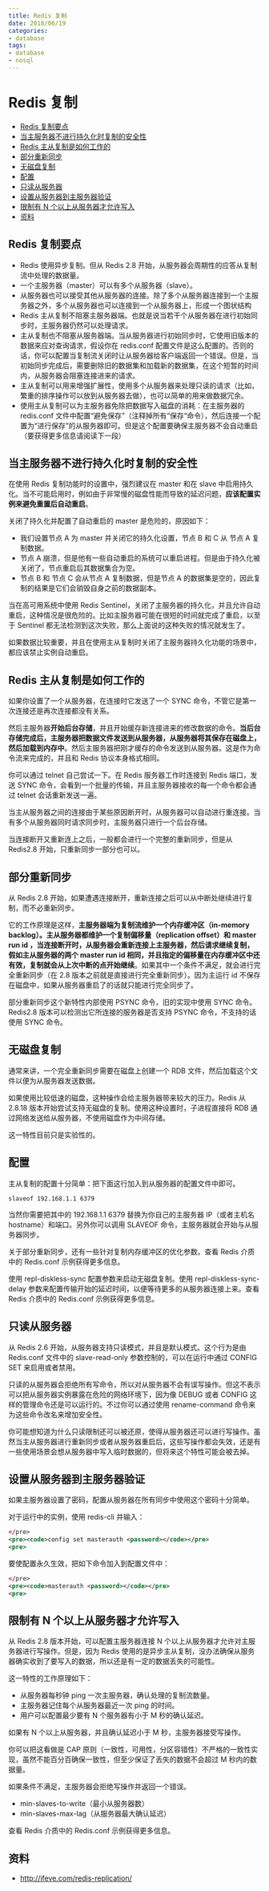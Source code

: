 ```yaml
---
title: Redis 复制
date: 2018/06/19
categories:
- database
tags:
- database
- nosql
---
```


# Redis 复制

<!-- TOC depthFrom:2 depthTo:3 -->

- [Redis 复制要点](#redis-复制要点)
- [当主服务器不进行持久化时复制的安全性](#当主服务器不进行持久化时复制的安全性)
- [Redis 主从复制是如何工作的](#redis-主从复制是如何工作的)
- [部分重新同步](#部分重新同步)
- [无磁盘复制](#无磁盘复制)
- [配置](#配置)
- [只读从服务器](#只读从服务器)
- [设置从服务器到主服务器验证](#设置从服务器到主服务器验证)
- [限制有 N 个以上从服务器才允许写入](#限制有-n-个以上从服务器才允许写入)
- [资料](#资料)

<!-- /TOC -->

## Redis 复制要点

- Redis 使用异步复制。但从 Redis 2.8 开始，从服务器会周期性的应答从复制流中处理的数据量。
- 一个主服务器（master）可以有多个从服务器（slave）。
- 从服务器也可以接受其他从服务器的连接。除了多个从服务器连接到一个主服务器之外，多个从服务器也可以连接到一个从服务器上，形成一个图状结构
- Redis 主从复制不阻塞主服务器端。也就是说当若干个从服务器在进行初始同步时，主服务器仍然可以处理请求。
- 主从复制也不阻塞从服务器端。当从服务器进行初始同步时，它使用旧版本的数据来应对查询请求，假设你在 redis.conf 配置文件是这么配置的。否则的话，你可以配置当复制流关闭时让从服务器给客户端返回一个错误。但是，当初始同步完成后，需要删除旧的数据集和加载新的数据集，在这个短暂的时间内，从服务器会阻塞连接进来的请求。
- 主从复制可以用来增强扩展性，使用多个从服务器来处理只读的请求（比如，繁重的排序操作可以放到从服务器去做），也可以简单的用来做数据冗余。
- 使用主从复制可以为主服务器免除把数据写入磁盘的消耗：在主服务器的 redis.conf 文件中配置“避免保存”（注释掉所有“保存“命令），然后连接一个配置为“进行保存”的从服务器即可。但是这个配置要确保主服务器不会自动重启（要获得更多信息请阅读下一段）

## 当主服务器不进行持久化时复制的安全性

在使用 Redis 复制功能时的设置中，强烈建议在 master 和在 slave 中启用持久化。当不可能启用时，例如由于非常慢的磁盘性能而导致的延迟问题，**应该配置实例来避免重置后自动重启**。

关闭了持久化并配置了自动重启的 master 是危险的，原因如下：

- 我们设置节点 A 为 master 并关闭它的持久化设置，节点 B 和 C 从 节点 A 复制数据。
- 节点 A 崩溃，但是他有一些自动重启的系统可以重启进程。但是由于持久化被关闭了，节点重启后其数据集合为空。
- 节点 B 和 节点 C 会从节点 A 复制数据，但是节点 A 的数据集是空的，因此复制的结果是它们会销毁自身之前的数据副本。

当在高可用系统中使用 Redis Sentinel，关闭了主服务器的持久化，并且允许自动重启，这种情况是很危险的。比如主服务器可能在很短的时间就完成了重启，以至于 Sentinel 都无法检测到这次失败，那么上面说的这种失败的情况就发生了。

如果数据比较重要，并且在使用主从复制时关闭了主服务器持久化功能的场景中，都应该禁止实例自动重启。

## Redis 主从复制是如何工作的

如果你设置了一个从服务器，在连接时它发送了一个 SYNC 命令，不管它是第一次连接还是再次连接都没有关系。

然后主服务器**开始后台存储**，并且开始缓存新连接进来的修改数据的命令。**当后台存储完成后，主服务器把数据文件发送到从服务器，从服务器将其保存在磁盘上，然后加载到内存中**。然后主服务器把刚才缓存的命令发送到从服务器。这是作为命令流来完成的，并且和 Redis 协议本身格式相同。

你可以通过 telnet 自己尝试一下。在 Redis 服务器工作时连接到 Redis 端口，发送 SYNC 命令，会看到一个批量的传输，并且主服务器接收的每一个命令都会通过 telnet 会话重新发送一遍。

当主从服务器之间的连接由于某些原因断开时，从服务器可以自动进行重连接。当有多个从服务器同时请求同步时，主服务器只进行一个后台存储。

当连接断开又重新连上之后，一般都会进行一个完整的重新同步，但是从 Redis2.8 开始，只重新同步一部分也可以。

## 部分重新同步

从 Redis 2.8 开始，如果遭遇连接断开，重新连接之后可以从中断处继续进行复制，而不必重新同步。

它的工作原理是这样，**主服务器端为复制流维护一个内存缓冲区（in-memory backlog）。主从服务器都维护一个复制偏移量（replication offset）和 master run id ，当连接断开时，从服务器会重新连接上主服务器，然后请求继续复制，假如主从服务器的两个 master run id 相同，并且指定的偏移量在内存缓冲区中还有效，复制就会从上次中断的点开始继续**。如果其中一个条件不满足，就会进行完全重新同步（在 2.8 版本之前就是直接进行完全重新同步）。因为主运行 id 不保存在磁盘中，如果从服务器重启了的话就只能进行完全同步了。

部分重新同步这个新特性内部使用 PSYNC 命令，旧的实现中使用 SYNC 命令。Redis2.8 版本可以检测出它所连接的服务器是否支持 PSYNC 命令，不支持的话使用 SYNC 命令。

## 无磁盘复制

通常来讲，一个完全重新同步需要在磁盘上创建一个 RDB 文件，然后加载这个文件以便为从服务器发送数据。

如果使用比较低速的磁盘，这种操作会给主服务器带来较大的压力。Redis 从 2.8.18 版本开始尝试支持无磁盘的复制。使用这种设置时，子进程直接将 RDB 通过网络发送给从服务器，不使用磁盘作为中间存储。

这一特性目前只是实验性的。

## 配置

主从复制的配置十分简单：把下面这行加入到从服务器的配置文件中即可。

```
slaveof 192.168.1.1 6379
```

当然你需要把其中的 192.168.1.1 6379 替换为你自己的主服务器 IP（或者主机名 hostname）和端口。另外你可以调用 SLAVEOF 命令，主服务器就会开始与从服务器同步。

关于部分重新同步，还有一些针对复制内存缓冲区的优化参数。查看 Redis 介质中的 Redis.conf 示例获得更多信息。

使用 repl-diskless-sync 配置参数来启动无磁盘复制。使用 repl-diskless-sync-delay 参数来配置传输开始的延迟时间，以便等待更多的从服务器连接上来。查看 Redis 介质中的 Redis.conf 示例获得更多信息。

## 只读从服务器

从 Redis 2.6 开始，从服务器支持只读模式，并且是默认模式。这个行为是由 Redis.conf 文件中的 slave-read-only 参数控制的，可以在运行中通过 CONFIG SET 来启用或者禁用。

只读的从服务器会拒绝所有写命令，所以对从服务器不会有误写操作。但这不表示可以把从服务器实例暴露在危险的网络环境下，因为像 DEBUG 或者 CONFIG 这样的管理命令还是可以运行的。不过你可以通过使用 rename-command 命令来为这些命令改名来增加安全性。

你可能想知道为什么只读限制还可以被还原，使得从服务器还可以进行写操作。虽然当主从服务器进行重新同步或者从服务器重启后，这些写操作都会失效，还是有一些使用场景会想从服务器中写入临时数据的，但将来这个特性可能会被去掉。

## 设置从服务器到主服务器验证

如果主服务器设置了密码，配置从服务器在所有同步中使用这个密码十分简单。

对于运行中的实例，使用 redis-cli 并输入：

```xml
</pre>
<pre><code>config set masterauth <password></code></pre>
<pre>
```

要使配置永久生效，把如下命令加入到配置文件中：

```xml
</pre>
<pre><code>masterauth <password></code></pre>
<pre>
```

## 限制有 N 个以上从服务器才允许写入

从 Redis 2.8 版本开始，可以配置主服务器连接 N 个以上从服务器才允许对主服务器进行写操作。但是，因为 Redis 使用的是异步主从复制，没办法确保从服务器确实收到了要写入的数据，所以还是有一定的数据丢失的可能性。

这一特性的工作原理如下：

- 从服务器每秒钟 ping 一次主服务器，确认处理的复制流数量。
- 主服务器记住每个从服务器最近一次 ping 的时间。
- 用户可以配置最少要有 N 个服务器有小于 M 秒的确认延迟。

如果有 N 个以上从服务器，并且确认延迟小于 M 秒，主服务器接受写操作。

你可以把这看做是 CAP 原则（一致性，可用性，分区容错性）不严格的一致性实现，虽然不能百分百确保一致性，但至少保证了丢失的数据不会超过 M 秒内的数据量。

如果条件不满足，主服务器会拒绝写操作并返回一个错误。

- min-slaves-to-write（最小从服务器数）
- min-slaves-max-lag（从服务器最大确认延迟）

查看 Redis 介质中的 Redis.conf 示例获得更多信息。

## 资料

- http://ifeve.com/redis-replication/
